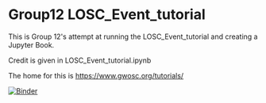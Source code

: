 # Group12 LOSC_Event_tutorial

This is Group 12's attempt at running the LOSC_Event_tutorial and creating a Jupyter Book.

Credit is given in LOSC_Event_tutorial.ipynb

The home for this is https://www.gwosc.org/tutorials/

[![Binder](https://mybinder.org/badge_logo.svg)](https://mybinder.org/v2/gh/UCB-stat-159-s23/hw04-Group12/HEAD)
